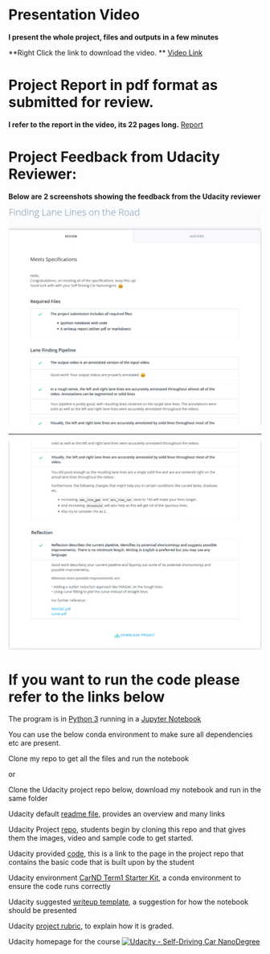
# **Presentation Video**
 **I present the whole project, files and outputs in a few minutes**

 **Right Click the link to download the video. ** [Video Link](https://raw.githubusercontent.com/john-reilly/Self_Driving_Car_Nano_Degree_Project_1_Finding_Lane_Lines/master/output_video/out11.mp4)

# **Project Report in pdf format as submitted for review.**
**I refer to the report in the video, its 22 pages long.** [Report](/John%20Reilly%20Finding%20Lanes%20Project%201.pdf)


# Project Feedback from Udacity Reviewer:
**Below are 2 screenshots showing the feedback from the Udacity reviewer**

<img src="/Project_1_Feedback_1.PNG" width="900" alt="Feedback screenshot 1" />


---


<img src="/Project_1_Feedback_2.PNG" width="900" alt="Feedback screenshot 2" />

# If you want to run the code please refer to the links below


The program is in [Python 3](https://www.python.org/) running in a [Jupyter Notebook](http://jupyter.org/)


You can use the below conda environment to make sure all dependencies etc are present.

Clone my repo to get all the files and run the notebook

or

Clone the Udacity project repo below, download my notebook and run in the same folder 


Udacity default [readme file]( https://github.com/john-reilly/Self_Driving_Car_Nano_Degree_Project_1_Finding_Lane_Lines/blob/master/Udacitys_README.md), provides an overview and many links 

Udacity Project [repo](https://github.com/udacity/CarND-LaneLines-P1), students begin by cloning this repo and that gives them the images, video and sample code to get started.

Udacity provided [code](https://github.com/udacity/CarND-LaneLines-P1/blob/master/P1.ipynb), this is a link to the page in the project repo that contains the basic code that is built upon by the student

Udacity environment [CarND Term1 Starter Kit](https://github.com/udacity/CarND-Term1-Starter-Kit/blob/master/README.md), a conda environment to ensure the code runs correctly 

Udacity suggested [writeup template](https://github.com/udacity/CarND-LaneLines-P1/blob/master/writeup_template.md), a suggestion for how the notebook should be presented

Udacity [project rubric](https://review.udacity.com/#!/rubrics/322/view), to explain how it is graded.

Udacity homepage for the course [![Udacity - Self-Driving Car NanoDegree](https://s3.amazonaws.com/udacity-sdc/github/shield-carnd.svg)](http://www.udacity.com/drive)
